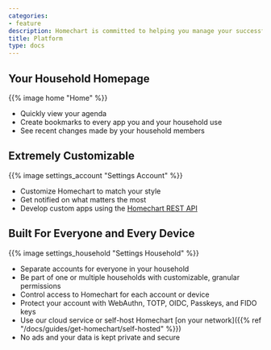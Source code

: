 ```yaml
---
categories:
- feature
description: Homechart is committed to helping you manage your successful household, in the cloud or self hosted.
title: Platform
type: docs
---
```


## Your Household Homepage

{{% image home "Home" %}}

- Quickly view your agenda
- Create bookmarks to every app you and your household use
- See recent changes made by your household members

## Extremely Customizable

{{% image settings_account "Settings Account" %}}

- Customize Homechart to match your style
- Get notified on what matters the most
- Develop custom apps using the [Homechart REST API](https://web.homechart.app/api/docs)

## Built For Everyone and Every Device

{{% image settings_household "Settings Household" %}}

- Separate accounts for everyone in your household
- Be part of one or multiple households with customizable, granular permissions
- Control access to Homechart for each account or device
- Protect your account with WebAuthn, TOTP, OIDC, Passkeys, and FIDO keys
- Use our cloud service or self-host Homechart [on your network]({{% ref "/docs/guides/get-homechart/self-hosted" %}})
- No ads and your data is kept private and secure
